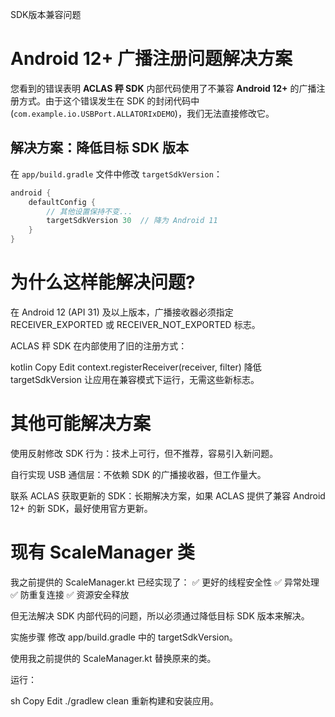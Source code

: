 SDK版本兼容问题

# Android 12+ 广播注册问题解决方案  

您看到的错误表明 **ACLAS 秤 SDK** 内部代码使用了不兼容 **Android 12+** 的广播注册方式。由于这个错误发生在 SDK 的封闭代码中 (`com.example.io.USBPort.ALLATORIxDEMO`)，我们无法直接修改它。  

## **解决方案：降低目标 SDK 版本**  
在 `app/build.gradle` 文件中修改 `targetSdkVersion`：  

```gradle
android {
    defaultConfig {
        // 其他设置保持不变...
        targetSdkVersion 30  // 降为 Android 11
    }
}
```

# 为什么这样能解决问题?
在 Android 12 (API 31) 及以上版本，广播接收器必须指定 RECEIVER_EXPORTED 或 RECEIVER_NOT_EXPORTED 标志。

ACLAS 秤 SDK 在内部使用了旧的注册方式：

kotlin
Copy
Edit
context.registerReceiver(receiver, filter)
降低 targetSdkVersion 让应用在兼容模式下运行，无需这些新标志。

# 其他可能解决方案
使用反射修改 SDK 行为：技术上可行，但不推荐，容易引入新问题。

自行实现 USB 通信层：不依赖 SDK 的广播接收器，但工作量大。

联系 ACLAS 获取更新的 SDK：长期解决方案，如果 ACLAS 提供了兼容 Android 12+ 的新 SDK，最好使用官方更新。

# 现有 ScaleManager 类
我之前提供的 ScaleManager.kt 已经实现了：
✅ 更好的线程安全性
✅ 异常处理
✅ 防重复连接
✅ 资源安全释放

但无法解决 SDK 内部代码的问题，所以必须通过降低目标 SDK 版本来解决。

实施步骤
修改 app/build.gradle 中的 targetSdkVersion。

使用我之前提供的 ScaleManager.kt 替换原来的类。

运行：

sh
Copy
Edit
./gradlew clean
重新构建和安装应用。


